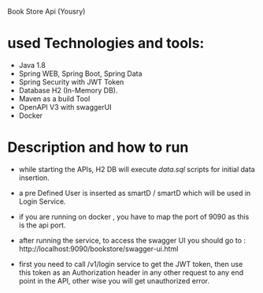 Book Store Api (Yousry)

# used Technologies and tools:

* Java 1.8
* Spring WEB, Spring Boot, Spring Data
* Spring Security with JWT Token
* Database H2 (In-Memory DB).
* Maven as a build Tool
* OpenAPI V3 with swaggerUI 
* Docker

# Description and how to run

- while starting the APIs, H2 DB will execute *data.sql* scripts for initial data insertion.
  
- a pre Defined User is inserted as smartD / smartD which will be used in Login Service.
  
- if you are running on docker , you have to map the port of 9090 as this is the api port.
  
- after running the service, to access the swagger UI you should go to :
  http://localhost:9090/bookstore/swagger-ui.html
  
- first you need to call /v1/login service to get the JWT token, then use this token as an 
  Authorization header in any other request to any end point in the API, other wise you will get 
  unauthorized error.
  
